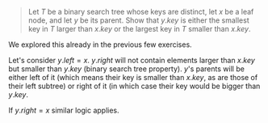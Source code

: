 > Let $T$ be a binary search tree whose keys are distinct, let $x$ be a leaf
> node, and let $y$ be its parent. Show that $y.key$ is either the smallest key
> in $T$ larger than $x.key$ or the largest key in $T$ smaller than $x.key$.

We explored this already in the previous few exercises.

Let's consider $y.left = x$. $y.right$ will not contain elements larger than
$x.key$ but smaller than $y.key$ (binary search tree property). $y$'s parents
will be either left of it (which means their key is smaller than $x.key$, as are
those of their left subtree) or right of it (in which case their key would be
bigger than $y.key$.

If $y.right = x$ similar logic applies.
